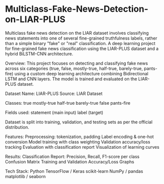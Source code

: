 # Multiclass-Fake-News-Detection-on-LIAR-PLUS
Multiclass fake news detection on the LIAR dataset involves classifying news statements into one of several fine-grained truthfulness labels, rather than a simple binary "fake" or "real" classification. A deep learning project for fine-grained fake news classification using the LIAR-PLUS dataset and a hybrid BiLSTM-CNN architecture.

Overview:
This project focuses on detecting and classifying fake news across six categories (true, false, mostly-true, half-true, barely-true, pants-fire) using a custom deep learning architecture combining Bidirectional LSTM and CNN layers. The model is trained and evaluated on the LIAR-PLUS dataset.

Dataset
Name: LIAR-PLUS
Source: LIAR Dataset

Classes:
true
mostly-true
half-true
barely-true
false
pants-fire

Fields used:
statement (main input)
label (target)

Dataset is split into training, validation, and testing sets as per the official distribution.

Features:
Preprocessing: tokenization, padding
Label encoding & one-hot conversion
Model training with class weighting
Validation accuracy/loss tracking
Evaluation with classification report
Visualization of learning curves

Results:
Classification Report: Precision, Recall, F1-score per class
Confusion Matrix
Training and Validation Accuracy/Loss Graphs

Tech Stack:
Python
TensorFlow / Keras
scikit-learn
NumPy / pandas
matplotlib / seaborn
